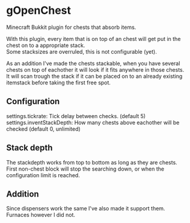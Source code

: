 gOpenChest
==========

Minecraft Bukkit plugin for chests that absorb items.

With this plugin, every item that is on top of an chest will get put in the chest on to a appropriate stack.  
Some stacksizes are overruled, this is not configurable (yet).  
  
As an addition I've made the chests stackable, when you have several chests on top of eachother it will look if it fits anywhere in those chests.  
It will scan trough the stack if it can be placed on to an already existing itemstack before taking the first free spot.  

Configuration
-------------
settings.tickrate: Tick delay between checks. (default 5)  
settings.inventStackDepth: How many chests above eachother will be checked (default 0, unlimited)  

Stack depth
-------------
The stackdepth works from top to bottom as long as they are chests.  
First non-chest block will stop the searching down, or when the configuration limit is reached.  

Addition
-------------
Since dispensers work the same I've also made it support them.  
Furnaces however I did not.  
